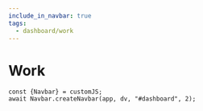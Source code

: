 ```yaml
---
include_in_navbar: true
tags:
  - dashboard/work
---
```


# Work

```dataviewjs
const {Navbar} = customJS;
await Navbar.createNavbar(app, dv, "#dashboard", 2); 
```